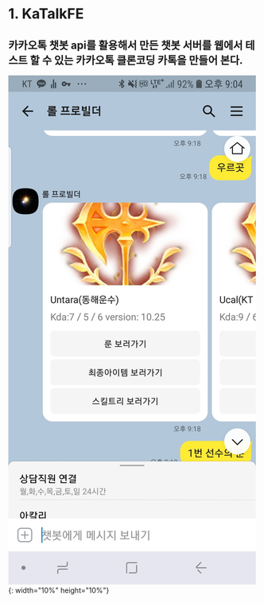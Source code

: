 # 1. KaTalkFE

## 카카오톡 챗봇 api를 활용해서 만든 챗봇 서버를 웹에서 테스트 할 수 있는 카카오톡 클론코딩 카톡을 만들어 본다.



![KakaoBot](image/bot1.jpg){: width="10%" height="10%"}
